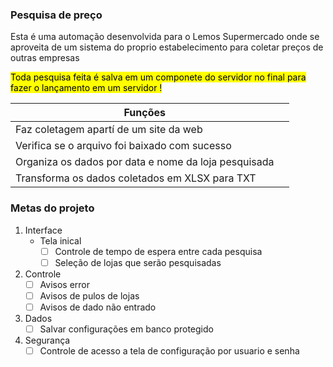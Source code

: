 ### Pesquisa de preço

<p>Esta é uma automação desenvolvida para o Lemos Supermercado onde se aproveita de um sistema do proprio estabelecimento para coletar preços de outras empresas</p>

<mark>Toda pesquisa feita é salva em um componete do servidor no final para fazer o lançamento em um servidor !</mark>

<table>
    <thead>
        <tr>
            <th>Funções<th>
        </tr>
    </thead>
    <tbody>
        <tr>
            <td>Faz coletagem apartí de um site da web</td>
        </tr>
        <tr>
            <td>Verifica se o arquivo foi baixado com sucesso</td>
        </tr>
        <tr>
            <td>Organiza os dados por data e nome da loja pesquisada</td>
        </tr>
        <tr>
            <td>Transforma os dados coletados em XLSX para TXT</td>
        </tr>
    </tbody>
</table>

### Metas do projeto

1.    Interface
      -    Tela inical
            - [ ]  Controle de tempo de espera entre cada pesquisa
            - [ ]  Seleção de lojas que serão pesquisadas
2.    Controle
      - [ ]    Avisos error
      - [ ]    Avisos de pulos de lojas
      - [ ]    Avisos de dado não entrado
4.    Dados
      - [ ]    Salvar configurações em banco protegido
5.    Segurança
      - [ ]    Controle de acesso a tela de configuração por usuario e senha
